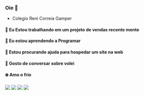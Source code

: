 ### Oie 👋
- Colegio Reni Correia Gamper

#### 🔭 Eu Estou trabalhando em um projeto de vendas recente mente
#### 🌱 Eu estou aprendendo a Programar 
#### 🤔 Estou procurando ajuda para hospedar um site na web 
#### 💬 Gosto de conversar sobre volei
#### ❄️ Amo o frio

![](https://media.tenor.com/j4JClNnYfdwAAAAd/roblox-oof.gif)
![](https://media.tenor.com/va4X22k9bMUAAAAC/roblox-da-hood.gif)
![](https://media.tenor.com/OhDpotoohNgAAAAC/horror-halloween.gif)
![](https://media.tenor.com/h6emtmggDDoAAAAC/noob-needs-robux-roblox.gif)
